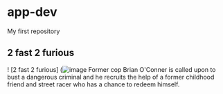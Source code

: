 # app-dev
 My first repository
## 2 fast 2 furious
! [2 fast 2 furious] (![image](https://github.com/kimnilsenc/app-dev/assets/145116639/07b64c25-9b70-4949-aee5-24fb01612451)
Former cop Brian O'Conner is called upon to bust a dangerous criminal and he recruits the help of a former childhood friend and street racer who has a chance to redeem himself.
